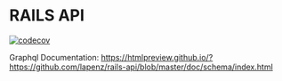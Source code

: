 # RAILS API

[![codecov](https://codecov.io/gh/lapenz/rails-api/branch/master/graph/badge.svg)](https://codecov.io/gh/lapenz/rails-api)

Graphql Documentation: https://htmlpreview.github.io/?https://github.com/lapenz/rails-api/blob/master/doc/schema/index.html
